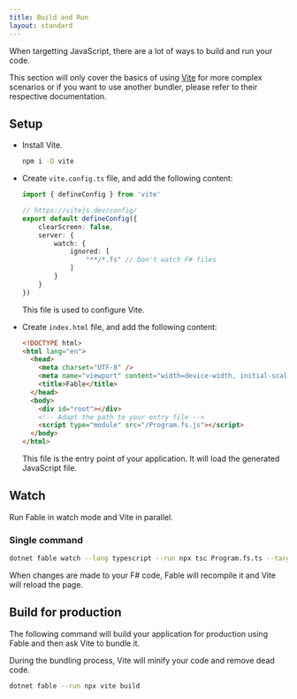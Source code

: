 ```yaml
---
title: Build and Run
layout: standard
---
```


When targetting JavaScript, there are a lot of ways to build and run your code.

This section will only cover the basics of using [Vite](https://vitejs.dev/)
for more complex scenarios or if you want to use another bundler, please refer to
their respective documentation.

## Setup

<ul class="textual-steps">

<li>

Install Vite.

```bash
npm i -D vite
```

</li>

<li>

Create `vite.config.ts` file, and add the following content:

```ts
import { defineConfig } from 'vite'

// https://vitejs.dev/config/
export default defineConfig({
    clearScreen: false,
    server: {
        watch: {
            ignored: [
                "**/*.fs" // Don't watch F# files
            ]
        }
    }
})
```

This file is used to configure Vite.

</li>

<li>

Create `index.html` file, and add the following content:

```html
<!DOCTYPE html>
<html lang="en">
  <head>
    <meta charset="UTF-8" />
    <meta name="viewport" content="width=device-width, initial-scale=1.0" />
    <title>Fable</title>
  </head>
  <body>
    <div id="root"></div>
    <!-- Adapt the path to your entry file -->
    <script type="module" src="/Program.fs.js"></script>
  </body>
</html>
```

This file is the entry point of your application. It will load the generated JavaScript file.

</li>

</ul>

## Watch

Run Fable in watch mode and Vite in parallel.

### Single command

```bash
dotnet fable watch --lang typescript --run npx tsc Program.fs.ts --target es2022 --watch --preserveWatchOutput
```

When changes are made to your F# code, Fable will recompile it and Vite will reload the page.

## Build for production

The following command will build your application for production using Fable and then ask Vite to bundle it.

During the bundling process, Vite will minify your code and remove dead code.

```bash
dotnet fable --run npx vite build
```